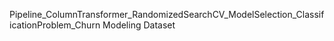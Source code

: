 Pipeline_ColumnTransformer_RandomizedSearchCV_ModelSelection_ClassificationProblem_Churn Modeling Dataset
